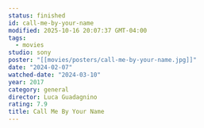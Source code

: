 ```yaml
---
status: finished
id: call-me-by-your-name
modified: 2025-10-16 20:07:37 GMT-04:00
tags:
  - movies
studio: sony
poster: "[[movies/posters/call-me-by-your-name.jpg]]"
date: "2024-02-07"
watched-date: "2024-03-10"
year: 2017
category: general
director: Luca Guadagnino
rating: 7.9
title: Call Me By Your Name
---
```


